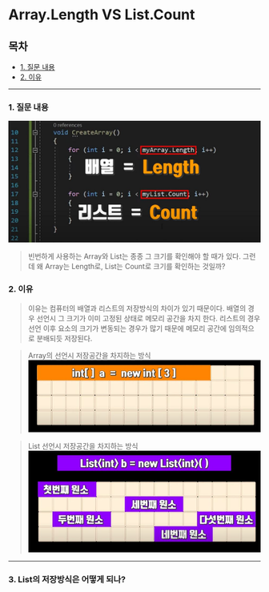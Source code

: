 # Array.Length VS List.Count 

## 목차

- [1. 질문 내용](#1-질문-내용)
- [2. 이유](#2-이유)


---

### 1. 질문 내용
![이미지!](./image/01.JPG)

> 빈번하게 사용하는 Array와 List는 종종 그 크기를 확인해야 할 때가 있다.
> 그런데 왜 Array는 Length로, List는 Count로 크기를 확인하는 것일까?



### 2. 이유

> 이유는 컴퓨터의 배열과 리스트의 저장방식의 차이가 있기 때문이다.
> 배열의 경우 선언시 그 크기가 이미 고정된 상태로 메모리 공간을 차지 한다.
> 리스트의 경우 선언 이후 요소의 크기가 변동되는 경우가 많기 때문에 메모리 공간에 임의적으로 분배되듯 저장된다.


> Array의 선언시 저장공간을 차지하는 방식
>![이미지2](./image/02.JPG)


> List 선언시 저장공간을 차지하는 방식
> ![이미지3](./image/03.JPG)


---

### 3. List의 저장방식은 어떻게 되나?
